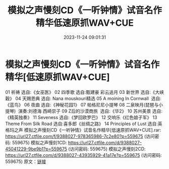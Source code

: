 ﻿---
title: 模拟之声慢刻CD《一听钟情》试音名作精华低速原抓WAV+CUE
date: 2023-11-24 09:01:31
categories: WAV车载音乐、镜像
tags: 华语中文
---
# 模拟之声慢刻CD《一听钟情》试音名作精华[低速原抓WAV+CUE]

01 祈祷 选自:《女巫医》
02 四季歌 选自:甄建豪 彩云追月
03 新世界 选自:《大峡穀》
04 天赐恩典 选自: Nana mouskouri精选
05 A moining In Cornwall  选自:《蓝鸟》
06 夜曲 选自:《神秘花园1》
07 帕格尼尼小提琴
08 二泉映月(琵琶与小提琴)  演奏:刘德海 西崎崇子
09 Z后的沙漠商旅  选自:《华2》
10 苏州美景 选自:《精英独奏》
11 Seveness 选自:《梦回欧罗巴》
12 交响乐《红色娘子军》
13 Theme From Silk Road 选自:喜多郎《丝绸之路》
14 Principles of Lust 选自:英格玛之声
模拟之声慢刻CD《一听钟情》试音名作精华[低速原抓WAV+CUE].rar: https://url27.ctfile.com/f/9388027-978365986-7c2e80?p=559675
(访问密码: 559675)
模拟之声慢刻1CD: https://url27.ctfile.com/d/9388027-45041229-9be9b1?p=559675
(访问密码: 559675)
模拟之声慢刻2CD: https://url27.ctfile.com/d/9388027-43935929-41a17e?p=559675
(访问密码: 559675)
原文：[链接](https://blog.sina.com.cn/s/blog_1647c7e76010313u0.html)